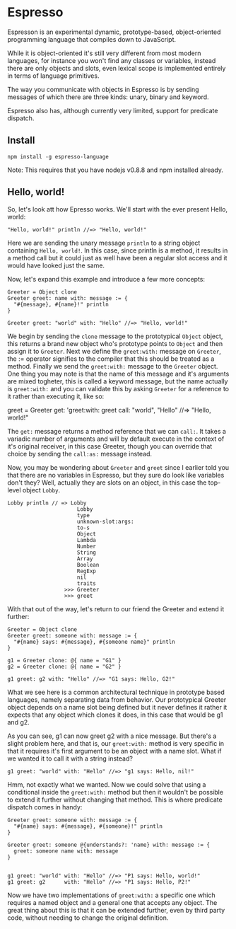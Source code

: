 # Espresso

Espresson is an experimental dynamic, prototype-based, object-oriented programming language that compiles down to JavaScript.

While it is object-oriented it's still very different from most modern languages, for instance you won't find any classes or variables, instead there are only objects and slots, even lexical scope is implemented entirely in terms of language primitives.

The way you communicate with objects in Espresso is by sending messages of which there are three kinds: unary, binary and keyword.

Espresso also has, although currently very limited, support for predicate dispatch.

## Install

`npm install -g espresso-language`

Note: This requires that you have nodejs v0.8.8 and npm installed already.

## Hello, world!

So, let's look att how Epresso works. We'll start with the ever present Hello, world:

    "Hello, world!" println //=> "Hello, world!"

Here we are sending the unary message `println` to a string object containing `Hello, world!`. In this case, since println is a method, it results in a method call but it could just as well have been a regular slot access and it would have looked just the same.

Now, let's expand this example and introduce a few more concepts:

    Greeter = Object clone
    Greeter greet: name with: message := {
      "#{message}, #{name}!" println
    }
    
    Greeter greet: "world" with: "Hello" //=> "Hello, world!"

We begin by sending the `clone` message to the prototypical `Object` object, this returns a brand new object who's prototype points to `Object` and then assign it to `Greeter`.
Next we define the `greet:with:` message on `Greeter`, the := operator signifies to the compiler that this should be treated as a method.
Finally we send the `greet:with:` message to the `Greeter` object.
One thing you may note is that the name of this message and it's arguments are mixed togheter, this is called a keyword message, but the name actually is `greet:with:` and you can validate this by asking `Greeter` for a reference to it rather than executing it, like so:

  greet = Greeter get: 'greet:with:
  greet call: "world", "Hello" //=> "Hello, world!"

The `get:` message returns a method reference that we can `call:`. It takes a variadic number of arguments and will by default execute in the context of it's original receiver, in this case Greeter, though you can override that choice by sending the `call:as:` message instead.

Now, you may be wondering about `Greeter` and `greet` since I earlier told you that there are no variables in Espresso, but they sure do look like variables don't they? Well, actually they are slots on an object, in this case the top-level object `Lobby`.

    Lobby println // => Lobby
                          Lobby
                          type
                          unknown-slot:args:
                          to-s
                          Object
                          Lambda
                          Number
                          String
                          Array
                          Boolean
                          RegExp
                          nil
                          traits
                      >>> Greeter
                      >>> greet

With that out of the way, let's return to our friend the Greeter and extend it further:

    Greeter = Object clone
    Greeter greet: someone with: message := {
      "#{name} says: #{message}, #{someone name}" println
    }
    
    g1 = Greeter clone: @{ name = "G1" }
    g2 = Greeter clone: @{ name = "G2" }
    
    g1 greet: g2 with: "Hello" //=> "G1 says: Hello, G2!"

What we see here is a common architectural technique in prototype based languages, namely separating data from behavior. Our prototypical Greeter object depends on a name slot being defined but it never defines it rather it expects that any object which clones it does, in this case that would be g1 and g2.

As you can see, g1 can now greet g2 with a nice message. But there's a slight problem here, and that is, our `greet:with:` method is very specific in that it requires it's first argument to be an object with a name slot. What if we wanted it to call it with a string instead?

    g1 greet: "world" with: "Hello" //=> "g1 says: Hello, nil!"

Hmm, not exactly what we wanted. Now we could solve that using a conditional inside the `greet:with:` method but then it wouldn't be possible to extend it further without changing that method. This is where predicate dispatch comes in handy:

    Greeter greet: someone with: message := {
      "#{name} says: #{message}, #{someone}!" println
    }
    
    Greeter greet: someone @{understands?: 'name} with: message := {
      greet: someone name with: message
    }
    
    
    g1 greet: "world" with: "Hello" //=> "P1 says: Hello, world!"
    g1 greet: g2      with: "Hello" //=> "P1 says: Hello, P2!"

Now we have two implementations of `greet:with:` a specific one which requires a named object and a general one that accepts any object. The great thing about this is that it can be extended further, even by third party code, without needing to change the original definition. 